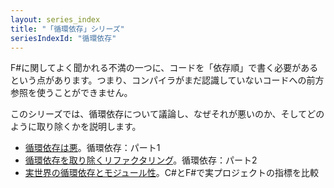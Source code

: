 ```yaml
---
layout: series_index
title: "「循環依存」シリーズ"
seriesIndexId: "循環依存"
---
```


F#に関してよく聞かれる不満の一つに、コードを「依存順」で書く必要があるという点があります。つまり、コンパイラがまだ認識していないコードへの前方参照を使うことができません。

このシリーズでは、循環依存について議論し、なぜそれが悪いのか、そしてどのように取り除くかを説明します。


* [循環依存は悪](../posts/cyclic-dependencies.html)。循環依存：パート1
* [循環依存を取り除くリファクタリング](../posts/removing-cyclic-dependencies.html)。循環依存：パート2
* [実世界の循環依存とモジュール性](../posts/cycles-and-modularity-in-the-wild.html)。C#とF#で実プロジェクトの指標を比較
